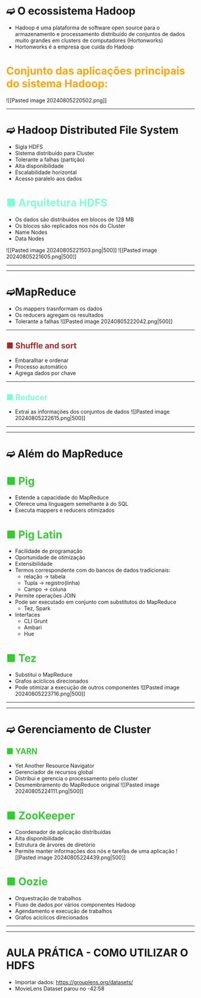 # ➫ O ecossistema Hadoop
- Hadoop é uma plataforma de software open source para o armazenamento e processamento distribuído de conjuntos de dados muito grandes em clusters de computadores (Hortonworks)
- Hortonworks é a empresa que cuida do Hadoop
# <span style="color:orange">Conjunto das aplicações principais do sistema Hadoop:</span>
![[Pasted image 20240805220502.png]]

---
# ➫ Hadoop Distributed File System

- Sigla HDFS
- Sistema distribuído para Cluster
- Tolerante a falhas (partição)
- Alta disponibilidade
- Escalabilidade horizontal
- Acesso paralelo aos dados
# <span style="color:aquamarine">■ Arquitetura HDFS</span>

- Os dados são distribuídos em blocos de 128 MB
- Os blocos são replicados nos nós do Cluster
- Name Nodes
- Data Nodes

![[Pasted image 20240805221503.png|500]]
![[Pasted image 20240805221605.png|500]]

---
---
# ➫MapReduce

- Os mappers trasnformam os dados
- Os reducers agregam os resultados
- Tolerante a falhas
![[Pasted image 20240805222042.png|500]]

---
## <span style="color:brown">■ Shuffle and sort</span>
- Embaralhar e ordenar
- Processo automático
- Agrega dados por chave

---
## <span style="color:aquamarine">■ Reducer</span>
- Extrai as informações dos conjuntos de dados
![[Pasted image 20240805222615.png|500]]

---
---
# ➫ Além do MapReduce
#  <span style="color:#32CD32">■ Pig</span> 
- Estende a capacidade do MapReduce
- Oferece uma linguagem semelhante à do SQL
- Executa mappers e reducers otimizados

#  <span style="color:#32CD32">■ Pig Latin</span> 
- Facilidade de programação
- Oportunidade de otimização
- Extensibilidade
- Termos correspondente com do bancos de dados tradicionais:
	- relação -> tabela
	- Tupla -> registro(linha)
	- Campo -> coluna
- Permite operações JOIN
- Pode ser executado em conjunto com substitutos do MapReduce
	- Tez, Spark
- Interfaces
	- CLI Grunt
	- Ambari
	- Hue
#  <span style="color:#32CD32">■ Tez</span> 
- Substitui o MapReduce
- Grafos acíclicos direcionados
- Pode otimizar a execução de outros componentes
![[Pasted image 20240805223716.png|500]]

---
---
# ➫ Gerenciamento de Cluster
##  <span style="color:#32CD32">■ YARN</span> 
- Yet Another Resource Navigator
- Gerenciador de recursos global
- Distribui e gerencia o processamento pelo cluster
- Desmembramento do MapReduce original
![[Pasted image 20240805224111.png|500]]

#  <span style="color:#32CD32">■ ZooKeeper</span> 
- Coordenador de aplicação distribuídas
- Alta disponibilidade
- Estrutura de árvores de diretório
- Permite manter informações dos nós e tarefas de uma aplicação
![[Pasted image 20240805224439.png|500]]

#  <span style="color:#32CD32">■ Oozie</span> 
- Orquestração de trabalhos
- Fluxo de dados por vários componentes Hadoop
- Agendamento e execução de trabalhos
- Grafos acíclicos direcionados

---
---
# AULA PRÁTICA - COMO UTILIZAR O HDFS
- Importar dados:
https://grouplens.org/datasets/
- MovieLens Dataset
parou  no -42:58
